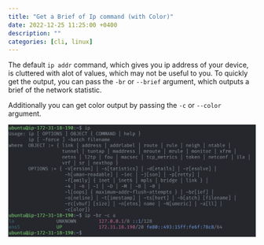 ```yaml
---
title: "Get a Brief of Ip command (with Color)"
date: 2022-12-25 11:25:00 +0400
description: ""
categories: [cli, linux]
---
```


The default `ip addr` command, which gives you ip address of your device, is cluttered with alot of values, which may not be useful to you. To quickly get the output, you can pass the `-br` or `--brief` argument, which outputs a brief of the network statistic.

Additionally you can get color output by passing the `-c` or `--color` argument.

![](ip-brief-output.png)